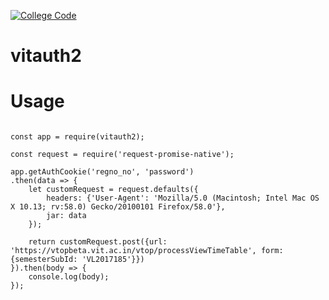 [![College Code](https://img.shields.io/badge/CollegeCode-Repo-red.svg)](https://github.com/CollegeCODE)

# vitauth2

# Usage

```

const app = require(vitauth2);

const request = require('request-promise-native');

app.getAuthCookie('regno_no', 'password')
.then(data => {
    let customRequest = request.defaults({
        headers: {'User-Agent': 'Mozilla/5.0 (Macintosh; Intel Mac OS X 10.13; rv:58.0) Gecko/20100101 Firefox/58.0'},
        jar: data
    });

    return customRequest.post({url: 'https://vtopbeta.vit.ac.in/vtop/processViewTimeTable', form: {semesterSubId: 'VL2017185'}})
}).then(body => {
    console.log(body);
});

```
